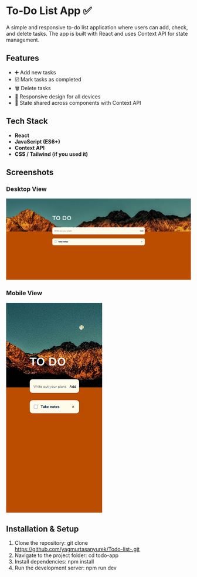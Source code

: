 # To-Do List App ✅

A simple and responsive to-do list application where users can add, check, and delete tasks. The app is built with React and uses Context API for state management.

## Features
- ➕ Add new tasks  
- ☑️ Mark tasks as completed  
- 🗑️ Delete tasks  
- 📱 Responsive design for all devices  
- 🔄 State shared across components with Context API  

## Tech Stack
- **React**  
- **JavaScript (ES6+)**  
- **Context API**  
- **CSS / Tailwind (if you used it)**

## Screenshots

### Desktop View
![Desktop screenshot](./todo-desktop.png)

### Mobile View
![Mobile screenshot](./todo-mobile.png)

## Installation & Setup
1. Clone the repository:
   git clone https://github.com/yagmurtasanyurek/Todo-list-.git
2. Navigate to the project folder:
   cd todo-app
3. Install dependencies:
   npm install
4. Run the development server:
   npm run dev
